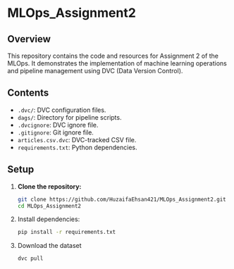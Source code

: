 # MLOps_Assignment2

## Overview
This repository contains the code and resources for Assignment 2 of the MLOps. It demonstrates the implementation of machine learning operations and pipeline management using DVC (Data Version Control).

## Contents
- `.dvc/`: DVC configuration files.
- `dags/`: Directory for pipeline scripts.
- `.dvcignore`: DVC ignore file.
- `.gitignore`: Git ignore file.
- `articles.csv.dvc`: DVC-tracked CSV file.
- `requirements.txt`: Python dependencies.

## Setup

1. **Clone the repository:**
   ```bash
   git clone https://github.com/HuzaifaEhsan421/MLOps_Assignment2.git
   cd MLOps_Assignment2

2. Install dependencies:
   ```bash
   pip install -r requirements.txt

3. Download the dataset
    ```bash 
    dvc pull


